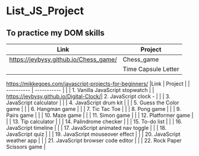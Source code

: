 # List_JS_Project
## To practice my DOM skills

|Link | Project | 
| ---------- | ----------- |
| https://jeybysy.github.io/Chess_game/ | Chess_game|
|  | Time Capsule Letter |

https://mikkegoes.com/javascript-projects-for-beginners/
|Link | Project |
| ---------- | ----------- | 
| | 1. Vanilla JavaScript stopwatch | 
| https://jeybysy.github.io/Digital-Clock/| 2. JavaScript clock - |
| | 3. JavaScript calculator | 
| | 4. JavaScript drum kit | 
| | 5. Guess the Color game | 
| | 6. Hangman game | 
| | 7. Tic Tac Toe | 
| | 8. Pong game | 
| | 9. Pairs game | 
| | 10. Maze game | 
| | 11. Simon game | 
| | 12. Platformer game | 
| | 13. Tip calculator |
| | 14. Palindrome checker | 
| | 15. To-do list |
| | 16. JavaScript timeline |
| | 17. JavaScript animated nav toggle | 
| | 18. JavaScript quiz |
| | 19. JavaScript mouseover effect | 
| | 20. JavaScript weather app |
| | 21. JavaScript browser code editor | 
| | 22. Rock Paper Scissors game |

